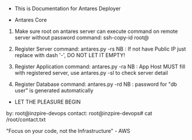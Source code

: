 - This is Documentation for Antares Deployer

- Antares Core

1. Make sure root on antares server can execute command on remote server without password
command: ssh-copy-id root@<private ip>

2. Register Server
command: antares.py -rs <public ip> <private ip> <server codename>
NB : If not have Public IP just replace with dash '-', DO NOT LET IT EMPTY!

3. Register Application
command: antares.py -ra <app name> <app domain> <app repo> <app directory> <app host>
NB : App Host MUST fill with registered server, use antares.py -sl to check server detail

4. Register Database
command: antares.py -rd <db host> <db name> <db user>
NB : password for "db user" is generated automatically 

- LET THE PLEASURE BEGIN

 by: root@inzpire-devops
 contact:
 	root@inzpire-devops# cat /root/contact.txt

 "Focus on your code, not the Infrastructure" - AWS
